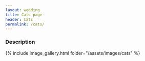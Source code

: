 ```yaml
---
layout: wedding
title: Cats page
header: Cats
permalink: /cats/
---
```


### Description
{% include image_gallery.html folder="/assets/images/cats" %}